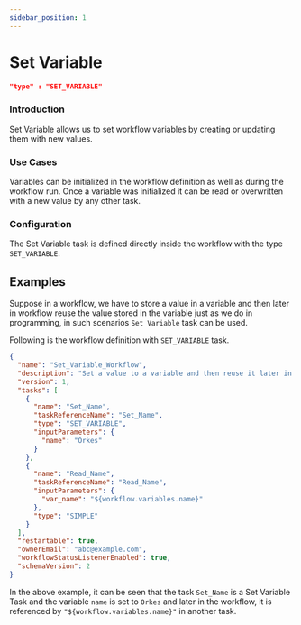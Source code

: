```yaml
---
sidebar_position: 1
---
```


# Set Variable

```json
"type" : "SET_VARIABLE"
```

### Introduction

Set Variable allows us to set workflow variables by creating or updating them
with new values.

### Use Cases

Variables can be initialized in the workflow definition as well as during
the workflow run. Once a variable was initialized it can be read or
overwritten with a new value by any other task.

### Configuration

The Set Variable task is defined directly inside the workflow with the type
`SET_VARIABLE`.

## Examples

Suppose in a workflow, we have to store a value in a variable and then later in
workflow reuse the value stored in the variable just as we do in programming, in such
scenarios `Set Variable` task can be used.

Following is the workflow definition with `SET_VARIABLE` task.

```json
{
  "name": "Set_Variable_Workflow",
  "description": "Set a value to a variable and then reuse it later in the workflow",
  "version": 1,
  "tasks": [
    {
      "name": "Set_Name",
      "taskReferenceName": "Set_Name",
      "type": "SET_VARIABLE",
      "inputParameters": {
        "name": "Orkes"
      }
    },
    {
      "name": "Read_Name",
      "taskReferenceName": "Read_Name",
      "inputParameters": {
        "var_name": "${workflow.variables.name}"
      },
      "type": "SIMPLE"
    }
  ],
  "restartable": true,
  "ownerEmail": "abc@example.com",
  "workflowStatusListenerEnabled": true,
  "schemaVersion": 2
}
```

In the above example, it can be seen that the task `Set_Name` is a Set Variable Task and
the variable `name` is set to `Orkes` and later in the workflow, it is referenced by
`"${workflow.variables.name}"` in another task.
